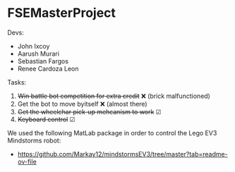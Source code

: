 # FSEMasterProject

Devs:
- John Ixcoy
- Aarush Murari
- Sebastian Fargos
- Renee Cardoza Leon

Tasks:
1. ~~Win battle bot competition for extra credit~~ ❌ (brick malfunctioned)
2. Get the bot to move byitself ❌ (almost there)
3. ~~Get the wheelchar pick-up mehcanism to work~~ ☑
4. ~~Keyboard control~~ ☑

We used the following MatLab package in order to control the Lego EV3 Mindstorms robot:
- https://github.com/Markay12/mindstormsEV3/tree/master?tab=readme-ov-file
